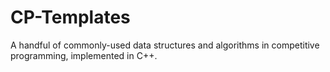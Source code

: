 # CP-Templates
A handful of commonly-used data structures and algorithms in competitive programming, implemented in C++.
